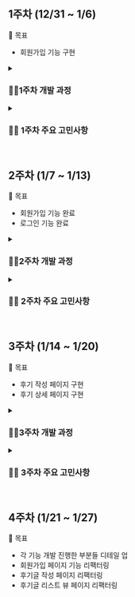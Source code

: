 ## 1주차 (12/31 ~ 1/6)

📌 목표

- 회원가입 기능 구현

<details> 
    <summary><h3>🏃‍♂️1주차 개발 과정</h3></summary>
    <ul>
        <li>회원가입 form 구현</li>
        <li>성별 체크박스 기능 구현</li>
        <li>이용약관 동의 기능 구현</li>
        <li>비밀번호 불일치 안내 텍스트 toggle 구현</li>
        <li>이메일 확인 버튼 기능 구현</li>
        <li>스펙 페이지 생성</li>
        <li>학력 카테고리 기능 구현</li>
        <li>회원가입 유효성 검사 기능 구현</li>
        <li>스펙 어학 정보 컴포넌트 분리</li>
        <li>중복확인 API 기능 구현</li>
        <li>닉네임, 아이디 중복체크 구현</li>
        <li>회원가입 다음페이지로 넘어갈시 닉네임 값 전달 기능 구현</li>
        <li>로그인 페이지 생성</li>
        <li>로그인 API 기능 구현</li>
    </ul>
</details>

<details> 
    <summary><h3>🤷‍♂️ 1주차 주요 고민사항</h3></summary>
    <ul>
        <li>회원가입 페이지를 어떻게 나눌것인가?</li>
        <li>어떠한 값들을 입력받을 것인가?</li>
        <li>아이디,비밀번호,이메일 유효성 검사는?</li>
        <li>스펙 페이지로 넘어갈 때 어떠한 값을 넘길 것인가?</li>
        <li>정확한 입력확인 toggle은 어떤식으로 사용자에게 보여줄까?</li>
    </ul>
</details>

<br>

## 2주차 (1/7 ~ 1/13)

📌 목표

- 회원가입 기능 완료
- 로그인 기능 완료

<details> 
    <summary><h3>🏃‍♂️2주차 개발 과정</h3></summary>
    <ul>
        <li>이름, 휴대번호 입력기능 추가</li>
        <li>이름 입력칸 한글만 입력가능 기능 구현</li>
        <li>휴대번호 13자리 이내 번호와 대쉬(-)만 입력 가능 기능 구현</li>
        <li>이름 한글 외 입력시 경고문구 출력 기능 구현</li>
        <li>회원가입 2페이지 전반적인 기능 구성</li>
        <li>학점 소수점 둘째자리까지 소수와 점(.)만 입력 가능 기능 구현</li>
        <li>어학 입력란 추가 기능 구현</li>
        <li>회원가입 2페이지 완료 조건 기능 추가</li>
        <li>없는 페이지 생성</li>
        <li>아이디 찾기 페이지 생성</li>
        <li>비밀번호 찾기 페이지 생성</li>
        <li>아이디, 비밀번호 찾기 페이지 템플릿 구현</li>
        <li>비밀번호 재설정 페이지 생성 및 템플릿 구현</li>
        <li>Nav 생성</li>
        <li>이메일 본인인증 API 작성 및 MainSerch 페이지 생성</li>
        <li>회원가입, 이전 페이지로 돌아갈 시 입력된 정보 유지되는 기능 구현</li>
    </ul>
</details>

<details> 
    <summary><h3>🤷‍♂️ 2주차 주요 고민사항</h3></summary>
    <ul>
        <li>어학 점수값을 어떻게 저장할까?</li>
        <li>추가되는 어학 점수에 대한 데이터는 어떻게 다룰까?</li>
        <li>백엔드측으로 입력된 정보들을 어떻게 전달할까?</li>
        <li>아이디 찾기,비밀번호 찾기에서 필요한 값은?</li>
        <li>학력 입력은 어떻게 입력받는 것이 좋을까?</li>
        <li>본인인증은 어떤 방식으로 하면 좋을까?</li>
        <li>회원가입 페이지에서 이전 페이지로 돌아올 경우 이전 입력정보를 어떻게 유지할까?</li>
    </ul>
</details>

<br>

## 3주차 (1/14 ~ 1/20)

📌 목표

- 후기 작성 페이지 구현
- 후기 상세 페이지 구현

<details> 
    <summary><h3>🏃‍♂️3주차 개발 과정</h3></summary>
    <ul>
        <li>로그인 페이지 CSS 적용</li>
        <li>회원가입 페이지1 CSS 적용</li>
        <li>후기글 작성 페이지 CSS 적용(간략)</li>
        <li>후기글 리스트뷰 페이지 CSS 적용(간략)</li>
        <li>emotion.js 적용</li>
        <li>후기글 작성 페이지 기능 구현</li>
        <li>후기글 리스트뷰 페이지 기능 구현</li>
        <li>후기글 작성 데이터 임시 로컬 저장</li>
    </ul>
</details>

<details> 
    <summary><h3>🤷‍♂️ 3주차 주요 고민사항</h3></summary>
    <ul>
        <li>styled-component? emotion?</li>
        <li>리액트 빈화면 에러 해결</li>
        <li>git flow 전략 정하기</li>
        <li>branch 생성, merge conflict</li>
        <li>eslint, prettier 설정</li>
        <li>eslint 에러 해결</li>
        <li>후기글 관련 컴포넌트 분리</li>
    </ul>
</details>

<br>

## 4주차 (1/21 ~ 1/27)

📌 목표

- 각 기능 개발 진행한 부분들 디테일 업
- 회원가입 페이지 기능 리팩터링
- 후기글 작성 페이지 리팩터링
- 후기글 리스트 뷰 페이지 리팩터링
